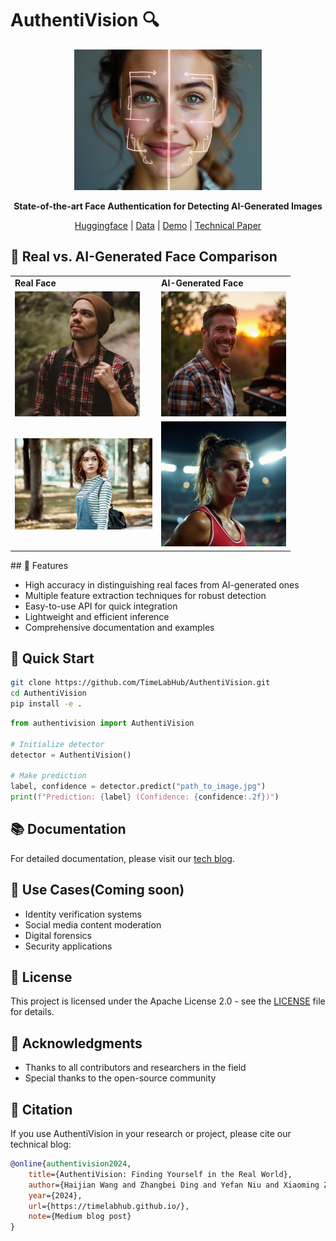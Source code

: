 # AuthentiVision 🔍

<div align="center">

<img src="assets/img_1.jpg" alt="Logo" width="300"/>


**State-of-the-art Face Authentication for Detecting AI-Generated Images**

[Huggingface](https://medium.com/@haijian06/authentivision-detecting-ai-generated-faces) | [Data](https://huggingface.co/datasets/haijian06/face-auth-dataset) | [Demo](https://huggingface.co/spaces/haijian06/TrueFace) | [Technical Paper](https://timelabhub.github.io/)

</div>
</div>

## 🎯 Real vs. AI-Generated Face Comparison

<div align="center">
<table>
<tr>
<td><b>Real Face</b></td>
<td><b>AI-Generated Face</b></td>
</tr>
<tr>
<td>
<img src="assets/real_face.jpg" alt="Real Face" width="200"/>
</td>
<td>
<img src="assets/ai_face.jpg" alt="AI-Generated Face" width="200"/>
</td>
</tr>
<tr>
<td>
<img src="assets/real_face_2.jpg" alt="Real Face" width="220"/>
</td>
<td>
<img src="assets/ai_face_2.jpg" alt="AI-Generated Face" width="200"/>
</td>
</tr>
</table>
</div>
## 🌟 Features

- High accuracy in distinguishing real faces from AI-generated ones
- Multiple feature extraction techniques for robust detection
- Easy-to-use API for quick integration
- Lightweight and efficient inference
- Comprehensive documentation and examples

## 🚀 Quick Start

```bash
git clone https://github.com/TimeLabHub/AuthentiVision.git
cd AuthentiVision
pip install -e .
```

```python
from authentivision import AuthentiVision

# Initialize detector
detector = AuthentiVision()

# Make prediction
label, confidence = detector.predict("path_to_image.jpg")
print(f"Prediction: {label} (Confidence: {confidence:.2f})")
```


## 📚 Documentation

For detailed documentation, please visit our [tech blog](https://timelabhub.github.io/).

## 🎯 Use Cases(Coming soon)

- Identity verification systems
- Social media content moderation
- Digital forensics
- Security applications
## 📄 License

This project is licensed under the Apache License 2.0 - see the [LICENSE](LICENSE) file for details.
## 🌟 Acknowledgments

- Thanks to all contributors and researchers in the field
- Special thanks to the open-source community

## 📝 Citation

If you use AuthentiVision in your research or project, please cite our technical blog:

```bibtex
@online{authentivision2024,
    title={AuthentiVision: Finding Yourself in the Real World},
    author={Haijian Wang and Zhangbei Ding and Yefan Niu and Xiaoming Zhang},
    year={2024},
    url={https://timelabhub.github.io/},
    note={Medium blog post}
}
